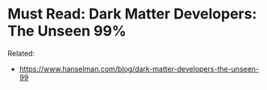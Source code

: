 # Must Read: Dark Matter Developers: The Unseen 99%

Related:

* <https://www.hanselman.com/blog/dark-matter-developers-the-unseen-99>
